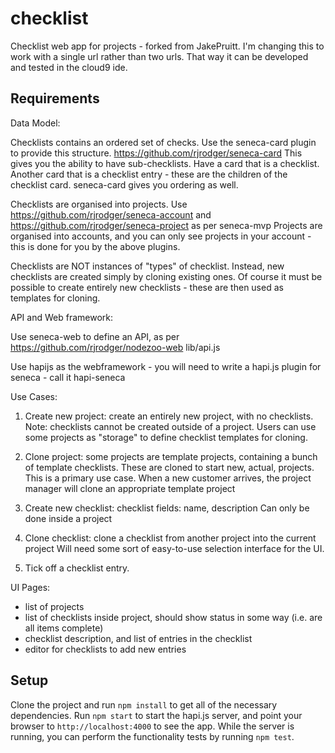 checklist
=========

Checklist web app for projects - forked from JakePruitt.  I'm changing this to work with a single url rather than two urls. That way it can be developed and tested in the cloud9 ide. 

Requirements
------------
Data Model:

Checklists contains an ordered set of checks.
Use the seneca-card plugin to provide this structure.
https://github.com/rjrodger/seneca-card
This gives you the ability to have sub-checklists.
Have a card that is a checklist.
Another card that is a checklist entry - these are the children of the checklist card.
seneca-card gives you ordering as well.

Checklists are organised into projects.
Use https://github.com/rjrodger/seneca-account and https://github.com/rjrodger/seneca-project as per seneca-mvp
Projects are organised into accounts, and you can only see projects in your account - this is done for you by the above plugins.

Checklists are NOT instances of "types" of checklist. Instead, new checklists are created simply by cloning existing ones.
Of course it must be possible to create entirely new checklists - these are then used as templates for cloning.

API and Web framework:

Use seneca-web to define an API, as per https://github.com/rjrodger/nodezoo-web lib/api.js

Use hapijs as the webframework - you will need to write a hapi.js plugin for seneca - call it hapi-seneca

Use Cases:

1. Create new project: create an entirely new project, with no checklists.
Note: checklists cannot be created outside of a project. Users can use some projects as "storage" to define checklist templates for cloning.

2. Clone project: some projects are template projects, containing a bunch of template checklists. These are cloned to start new, actual, projects.
This is a primary use case. When a new customer arrives, the project manager will clone an appropriate template project

3. Create new checklist: checklist fields: name, description
Can only be done inside a project

4. Clone checklist: clone a checklist from another project into the current project
Will need some sort of easy-to-use selection interface for the UI.

5. Tick off a checklist entry.


UI Pages:
- list of projects
- list of checklists inside project, should show status in some way (i.e. are all items complete)
- checklist description, and list of entries in the checklist
- editor for checklists to add new entries


Setup
-----

Clone the project and run `npm install` to get all of the necessary dependencies. Run `npm start` to start the hapi.js server, and point your browser to `http://localhost:4000` to see the app. While the server is running, you can perform the functionality tests by running `npm test`.
